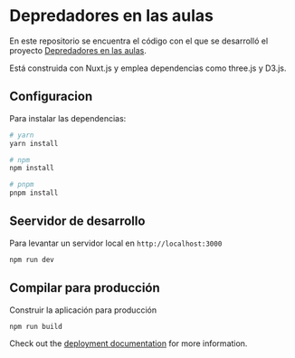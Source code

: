 # Depredadores en las aulas

En este repositorio se encuentra el código con el que se desarrolló el proyecto [Depredadores en las aulas](https://interactivos.eluniversal.com.mx/2023/abuso-sexual-escuelas/).

Está construida con Nuxt.js y emplea dependencias como three.js y D3.js.

## Configuracion

Para instalar las dependencias:

```bash
# yarn
yarn install

# npm
npm install

# pnpm
pnpm install
```

## Seervidor de desarrollo

Para levantar un servidor local en `http://localhost:3000`

```bash
npm run dev
```

## Compilar para producción

Construir la aplicación para producción

```bash
npm run build
```



Check out the [deployment documentation](https://nuxt.com/docs/getting-started/deployment) for more information.
